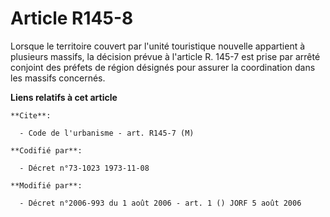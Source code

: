 # Article R145-8

Lorsque le territoire couvert par l'unité touristique nouvelle appartient à plusieurs massifs, la décision prévue à l'article
R. 145-7 est prise par arrêté conjoint des préfets de région désignés pour assurer la coordination dans les massifs
concernés.

**Liens relatifs à cet article**

	**Cite**:

	  - Code de l'urbanisme - art. R145-7 (M)

	**Codifié par**:

	  - Décret n°73-1023 1973-11-08

	**Modifié par**:

	  - Décret n°2006-993 du 1 août 2006 - art. 1 () JORF 5 août 2006
